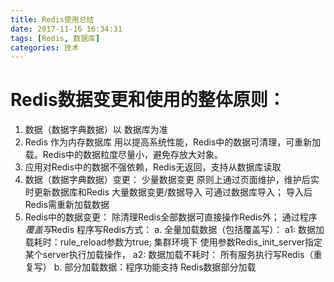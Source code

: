 ```yaml
---
title: Redis使用总结
date: 2017-11-16 16:34:31
tags: [Redis, 数据库]
categories: 技术
---
```


# Redis数据变更和使用的整体原则： 
1.  数据（数据字典数据）以 数据库为准
2.  Redis 作为内存数据库 用以提高系统性能，Redis中的数据可清理，可重新加载。Redis中的数据粒度尽量小，避免存放大对象。
3.  应用对Redis中的数据不强依赖，Redis无返回，支持从数据库读取
4.  数据（数据字典数据）变更： 少量数据变更  原则上通过页面维护，维护后实时更新数据库和Redis
大量数据变更/数据导入 可通过数据库导入； 导入后Redis需重新加载数据
5.  Redis中的数据变更： 除清理Redis全部数据可直接操作Redis外； 通过程序 *覆盖写*Redis
程序写Redis方式：
 a. 全量加载数据（包括覆盖写）：
       a1: 数据加载耗时：rule_reload参数为true;  集群环境下 使用参数Redis_init_server指定某个server执行加载操作，
       a2: 数据加载不耗时： 所有服务执行写Redis（重复写）
 b. 部分加载数据：程序功能支持 Redis数据部分加载



